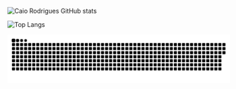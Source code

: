 ![Caio Rodrigues GitHub stats](https://github-readme-stats.vercel.app/api?username=CaioRdSilva&show_icons=true&theme=transparent)

![Top Langs](https://github-readme-stats.vercel.app/api/top-langs/?username=CaioRdSilva&&hide=css&&show_icons=true&theme=transparent)

![Snake animation](https://github.com/CaioRdSilva/CaioRdSilva/blob/output/github-contribution-grid-snake.svg)

